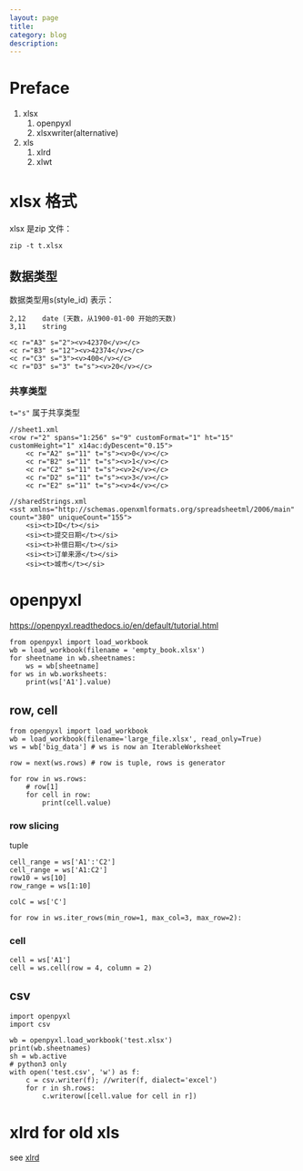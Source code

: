 ```yaml
---
layout: page
title:
category: blog
description:
---
```

# Preface
1. xlsx
	1. openpyxl
	2. xlsxwriter(alternative)
2. xls
	1. xlrd
	2. xlwt

# xlsx 格式
xlsx 是zip 文件：

	zip -t t.xlsx

## 数据类型
数据类型用s(style_id) 表示：

	2,12	date (天数，从1900-01-00 开始的天数)
	3,11	string

	<c r="A3" s="2"><v>42370</v></c>
	<c r="B3" s="12"><v>42374</v></c>
	<c r="C3" s="3"><v>400</v></c>
	<c r="D3" s="3" t="s"><v>20</v></c>

### 共享类型
`t="s"` 属于共享类型

	//sheet1.xml
	<row r="2" spans="1:256" s="9" customFormat="1" ht="15" customHeight="1" x14ac:dyDescent="0.15">
		<c r="A2" s="11" t="s"><v>0</v></c>
		<c r="B2" s="11" t="s"><v>1</v></c>
		<c r="C2" s="11" t="s"><v>2</v></c>
		<c r="D2" s="11" t="s"><v>3</v></c>
		<c r="E2" s="11" t="s"><v>4</v></c>

	//sharedStrings.xml
	<sst xmlns="http://schemas.openxmlformats.org/spreadsheetml/2006/main" count="380" uniqueCount="155">
		<si><t>ID</t></si>
		<si><t>提交日期</t></si>
		<si><t>补偿日期</t></si>
		<si><t>订单来源</t></si>
		<si><t>城市</t></si>

# openpyxl
https://openpyxl.readthedocs.io/en/default/tutorial.html

	from openpyxl import load_workbook
	wb = load_workbook(filename = 'empty_book.xlsx')
	for sheetname in wb.sheetnames:
		ws = wb[sheetname]
	for ws in wb.worksheets:
		print(ws['A1'].value)

## row, cell

	from openpyxl import load_workbook
	wb = load_workbook(filename='large_file.xlsx', read_only=True)
	ws = wb['big_data'] # ws is now an IterableWorksheet

	row = next(ws.rows) # row is tuple, rows is generator

	for row in ws.rows:
		# row[1]
		for cell in row:
			print(cell.value)

### row slicing
tuple

	cell_range = ws['A1':'C2']
	cell_range = ws['A1:C2']
	row10 = ws[10]
	row_range = ws[1:10]

	colC = ws['C']

	for row in ws.iter_rows(min_row=1, max_col=3, max_row=2):

### cell

	cell = ws['A1']
	cell = ws.cell(row = 4, column = 2)

## csv

	import openpyxl
	import csv

	wb = openpyxl.load_workbook('test.xlsx')
	print(wb.sheetnames)
	sh = wb.active
	# python3 only
	with open('test.csv', 'w') as f:
		c = csv.writer(f); //writer(f, dialect='excel')
		for r in sh.rows:
			c.writerow([cell.value for cell in r])

# xlrd for old xls
see [xlrd](/excel-tutorial/xlrd/xlrd.md)
